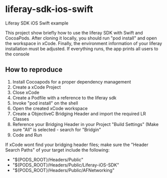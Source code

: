# liferay-sdk-ios-swift
Liferay SDK iOS Swift example

This project show briefly how to use the liferay SDK with Swift and CocoaPods.
After cloning it locally, you should run "pod install" and open the workspace in xCode.
Finally, the environment information of your liferay installation must be adjusted.
If everything runs, the app prints all users to the console

## How to reproduce
1. Install Cocoapods for a proper dependency management
2. Create a xCode Project
3. Close xCode
4. Create a Podfile with a reference to the liferay sdk
5. Invoke "pod install" on the shell
6. Open the created xCode workspace
7. Create a ObjectiveC Bridging Header and import the required LR Classes
8. Reference your Bridging Header in your Project "Build Settings" (Make sure "All" is selected - search for "Bridgin"
9. Code and Run

If xCode wont find your bridging header files; make sure the "Header Search Paths" of your target include the following:
- "${PODS_ROOT}/Headers/Public"
- "${PODS_ROOT}/Headers/Public/Liferay-iOS-SDK"
- "${PODS_ROOT}/Headers/Public/AFNetworking"
